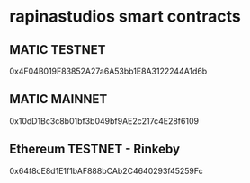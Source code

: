 # rapinastudios smart contracts

## MATIC TESTNET
0x4F04B019F83852A27a6A53bb1E8A3122244A1d6b

## MATIC MAINNET
0x10dD1Bc3c8b01bf3b049bf9AE2c217c4E28f6109

## Ethereum TESTNET - Rinkeby
0x64f8cE8d1E1f1bAF888bCAb2C4640293f45259Fc
